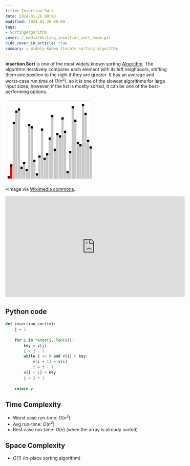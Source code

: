 ```yaml
---
title: Insertion Sort
date: 2024-01-26 00:00
modified: 2024-01-26 00:00
tags:
- SortingAlgorithm
cover: /_media/Sorting_insertion_sort_anim.gif
hide_cover_in_article: true
summary: a widely-known iterate sorting algorithm
---
```


**Insertion Sort** is one of the most widely known sorting [Algorithm](algorithm.md). The algorithm iteratively compares each element with its left neighbours, shifting them one position to the right if they are greater. It has an average and worst-case run time of $O(n^2)$, so it is one of the slowest algorithms for large input sizes; however, if the list is mostly sorted, it can be one of the best-performing options.

![Insertion sort animated gif from Wikimedia commons](../_media/Sorting_insertion_sort_anim.gif)

*Image via [Wikimedia commons](https://commons.wikimedia.org/wiki/File:Sorting_insertion_sort_anim.gif).

<iframe width="560" height="315" src="https://www.youtube.com/embed/Q1JdRUh1_98?si=7ZwTitcOrNLhU7wZ" title="YouTube video player" frameborder="0" allow="accelerometer; autoplay; clipboard-write; encrypted-media; gyroscope; picture-in-picture; web-share" referrerpolicy="strict-origin-when-cross-origin" allowfullscreen></iframe>


## Python code

```python
def insertion_sort(v):
    j = 1

    for i in range(j, len(v)):
        key = v[j]
        i = j - 1
        while i >= 0 and v[i] > key:
            v[i + 1] = v[i]
            i = i - 1
        v[i + 1] = key
        j = j + 1

    return v
```

## Time Complexity

* Worst case run-time: $O(n^2)$
* Avg run-time: $O(n^2)$
* Best case run-time: $O(n)$ (when the array is already sorted)

## Space Complexity

* $O(1)$ (in-place sorting algorithm)